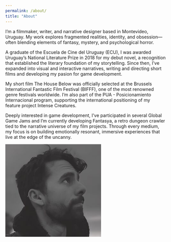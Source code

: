 ```yaml
---
permalink: /about/
title: "About"
---
```


I’m a filmmaker, writer, and narrative designer based in Montevideo, Uruguay. My work explores fragmented realities, identity, and obsession—often blending elements of fantasy, mystery, and psychological horror.

A graduate of the Escuela de Cine del Uruguay (ECU), I was awarded Uruguay’s National Literature Prize in 2018 for my debut novel, a recognition that established the literary foundation of my storytelling. Since then, I’ve expanded into visual and interactive narratives, writing and directing short films and developing my pasion for game development.

My short film The House Below was officially selected at the Brussels International Fantastic Film Festival (BIFFF), one of the most renowned genre festivals worldwide. I’m also part of the PUA - Posicionamiento Internacional program, supporting the international positioning of my feature project Intense Creatures.

Deeply interested in game development, I’ve participated in several Global Game Jams and I’m currently developing Fantasya, a retro dungeon crawler tied to the narrative universe of my film projects. Through every medium, my focus is on building emotionally resonant, immersive experiences that live at the edge of the uncanny.

<!-- Bloque de contacto personalizado -->
<div class="about-contact">
  <img src="/assets/images/bio-photo.jpg" alt="Pablo César" class="about-photo">
  <div class="social-links">
    <a href="https://www.instagram.com/seroximoron" target="_blank" aria-label="Instagram"><i class="fab fa-instagram"></i></a>
    <a href="[https://www.linkedin.com/in/pscesar/](https://uy.linkedin.com/in/pscesar)" target="_blank" aria-label="LinkedIn"><i class="fab fa-linkedin"></i></a>
    <a href="https://segismu.itch.io" target="_blank" aria-label="Itch.io"><i class="fab fa-itch-io"></i></a>
  </div>
</div>
